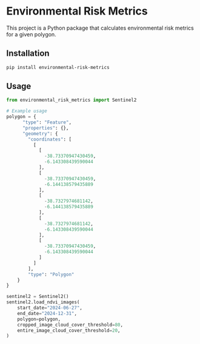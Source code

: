 # Environmental Risk Metrics

This project is a Python package that calculates environmental risk metrics for a given polygon.

## Installation

```bash
pip install environmental-risk-metrics
```

## Usage

```python
from environmental_risk_metrics import Sentinel2

# Example usage
polygon = {
      "type": "Feature",
      "properties": {},
      "geometry": {
        "coordinates": [
          [
            [
              -38.73370947430459,
              -6.143308439590044
            ],
            [
              -38.73370947430459,
              -6.144138579435889
            ],
            [
              -38.7327974681142,
              -6.144138579435889
            ],
            [
              -38.7327974681142,
              -6.143308439590044
            ],
            [
              -38.73370947430459,
              -6.143308439590044
            ]
          ]
        ],
        "type": "Polygon"
    }
}

sentinel2 = Sentinel2()
sentinel2.load_ndvi_images(
    start_date="2024-06-27",
    end_date="2024-12-31",
    polygon=polygon,
    cropped_image_cloud_cover_threshold=80,
    entire_image_cloud_cover_threshold=20,
)
```
